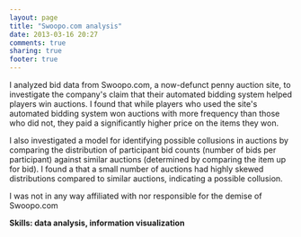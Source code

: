 ```yaml
---
layout: page
title: "Swoopo.com analysis"
date: 2013-03-16 20:27
comments: true
sharing: true
footer: true
---
```

I analyzed bid data from Swoopo.com, a now-defunct penny auction site, to investigate the company's claim that their automated bidding system helped players win auctions. I found that while players who used the site's automated bidding system won auctions with more frequency than those who did not, they paid a significantly higher price on the items they won.

I also investigated a model for identifying possible collusions in auctions by comparing the distribution of participant bid counts (number of bids per participant) against similar auctions (determined by comparing the item up for bid).  I found a that a small number of auctions had highly skewed distributions compared to similar auctions, indicating a possible collusion.

I was not in any way affiliated with nor responsible for the demise of Swoopo.com

**Skills: data analysis, information visualization**